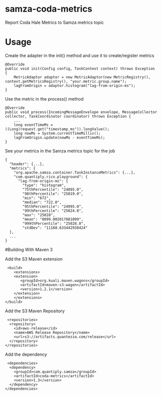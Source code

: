 # samza-coda-metrics
Report Coda Hale Metrics to Samza metrics topic

# Usage

Create the adapter in the init() method and use it to create/register metrics

    @Override
    public void init(Config config, TaskContext context) throws Exception {
        MetricAdaptor adaptor = new MetricAdaptor(new MetricRegistry(), context.getMetricsRegistry(), "your.metric.group.name");
        lagFromOrigin = adaptor.histogram("lag-from-origin-ms");
    }

Use the metric in the process() method

    @Override
    public void process(IncomingMessageEnvelope envelope, MessageCollector collector, TaskCoordinator coordinator) throws Exception {
        ...
        long eventTimeMs = ((Long)request.get("timestamp_ms")).longValue();
        long nowMs = System.currentTimeMillis();
        lagFromOrigin.update(nowMs - eventTimeMs);
    }

See your metrics in the Samza metrics topic for the job

	{
  	  "header": {...},
      "metrics": {
        "org.apache.samza.container.TaskInstanceMetrics": {...},
        "com.quantiply.rico.playground": {
          "lag-from-origin-ms": {
            "type": "histogram",
            "75thPercentile": "24895.0",
            "98thPercentile": "25019.0",
            "min": "672",
            "median": "722.0",
            "95thPercentile": "24995.0",
            "99thPercentile": "25024.0",
            "max": "25028",
            "mean": "8099.002017881099",
            "999thPercentile": "25028.0",
            "stdDev": "11160.633442938424"
      },
      ...
 	}

#Building With Maven 3

Add the S3 Maven extension

	 <build>
    	<extensions>
        <extension>
           <groupId>org.kuali.maven.wagons</groupId>
           <artifactId>maven-s3-wagon</artifactId>
           <version>1.2.1</version>
        </extension>
    	</extensions>
    </build>

Add the S3 Maven Repository

	 <repositories>
      <repository>
        <id>aws-release</id>
        <name>AWS Release Repository</name>
        <url>s3://artifacts.quantezza.com/release</url>
      </repository>
    </repositories>

Add the dependency

	 <dependencies>
      <dependency>
        <groupId>com.quantiply.samza</groupId>
        <artifactId>coda-metrics</artifactId>
        <version>1.3</version>
      </dependency>
    </dependencies>
